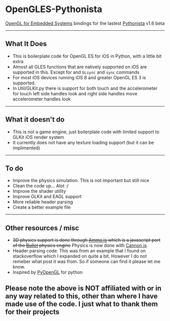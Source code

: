 # OpenGLES-Pythonista
[OpenGL for Embedded Systems](https://en.wikipedia.org/wiki/OpenGL_ES) bindings for the lastest [Pythonista](http://www.omz-software.com/pythonista) v1.6 beta

---
## What It Does
- This is boilerplate code for OpenGL ES for iOS in Python, with a little bit extra
- Almost all GLES functions that are natively supported on iOS are supported in this. Except for and `GLsync` and `sync` commands
- For most iOS devices running iOS 8 and greater OpenGL ES 3 is supported.
- In Util/GLKit.py there is support for both touch and the accelerometer  
for touch left side handles look and right side handles move  
accelerometer handles look

---
## What it doesn't do
- This is not a game engine, just boilerplate code with limited support to GLKit iOS render system
- It currently does not have any texture loading support (but it can be implimented)

---
## To do
- Improve the physics simulation. This is not important but still nice
- Clean the code up... Alot :/
- Improve the shader utility
- Improve GLKit and EAGL support
- More reliable header parsing
- Create a better example file

---
## Other resources / misc
- ~~3D physics support is done through [Ammo.js](https://github.com/kripken/ammo.js/) which is a javascript port of the [Bullet](http://bulletphysics.org/wordpress/) physics engine~~ Physics is now done with [Cannon.js](https://github.com/schteppe/cannon.js)
- Header parsing code. This was from an example that I found on stackoverflow which I expanded on quite a bit. However I do not remeber what post it was from. So if someone can find it please let me know.
- Inspired by [PyOpenGL](http://pyopengl.sourceforge.net) for python

__Please note the above is NOT affiliated with or in any way related to this, other than where I have made use of the code. I just what to thank them for their projects__
---